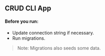 ## CRUD CLI App ##

#### Before you run: ####
- Update connection string if necessary.
- Run migrations.


> Note: Migrations also seeds some data.
